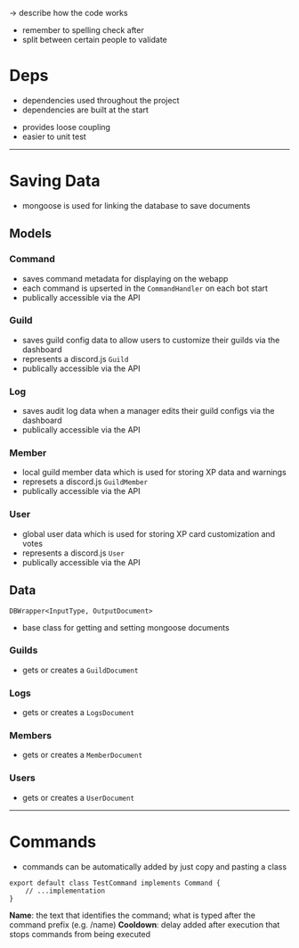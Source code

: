 -> describe how the code works
- remember to spelling check after
 - split between certain people to validate

# Deps
- dependencies used throughout the project
- dependencies are built at the start
+ provides loose coupling
+ easier to unit test

---

# Saving Data
- mongoose is used for linking the database to save documents

## Models

### Command
- saves command metadata for displaying on the webapp
- each command is upserted in the `CommandHandler` on each bot start
- publically accessible via the API

### Guild
- saves guild config data to allow users to customize their guilds via the dashboard
- represents a discord.js `Guild`
- publically accessible via the API

### Log
- saves audit log data when a manager edits their guild configs via the dashboard
- publically accessible via the API

### Member
- local guild member data which is used for storing XP data and warnings
- represets a discord.js `GuildMember`
- publically accessible via the API

### User
- global user data which is used for storing XP card customization and votes
- represents a discord.js `User`
- publically accessible via the API

## Data

`DBWrapper<InputType, OutputDocument>`
- base class for getting and setting mongoose documents

### Guilds
- gets or creates a `GuildDocument`

### Logs
- gets or creates a `LogsDocument`

### Members
- gets or creates a `MemberDocument`

### Users
- gets or creates a `UserDocument`

---

# Commands
- commands can be automatically added by just copy and pasting a class
```
export default class TestCommand implements Command {
	// ...implementation
}
```

**Name**: the text that identifies the command; what is typed after the command prefix (e.g. /name)
**Cooldown**: delay added after execution that stops commands from being executed
